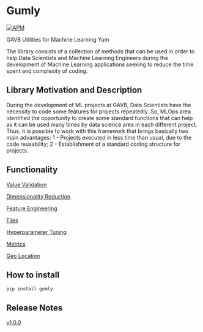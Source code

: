 # **Gumly**

[![APM](https://img.shields.io/apm/l/python?style=plastic)](./LICENSE)


GAVB Utilities for Machine Learning Yum

The library consists of a collection of methods that can be used in order to help Data Scientists and Machine Learning Engineers during the development of Machine Learning applications seeking to reduce the time spent and complexity of coding.


## **Library Motivation and Description**

During the development of ML projects at GAVB, Data Scientists have the necessity to code some features for projects repeatedly. So, MLOps area identified the opportunity to create some standard functions that can help as it can be used many times by data science area in each different project.
Thus, it is possible to work with this framework that brings basically two main advantages: 
1 - Projects executed in less time than usual, due to the code reusability;
2 - Establishment of a standard coding structure for projects.

## **Functionality**

[Value Validation](https://github.com/GAVB-SERVICOS/Gumly/blob/main/exercises/value_validation.ipynb)

[Dimensionality Reduction](https://github.com/GAVB-SERVICOS/Gumly/blob/main/exercises/dimensionality_reduction.ipynb)

[Feature Engineering](https://github.com/GAVB-SERVICOS/Gumly/blob/main/exercises/feature_engineering.ipynb)

[Files](https://github.com/GAVB-SERVICOS/Gumly/blob/main/exercises/files.ipynb)

[Hyperparameter Tuning](https://github.com/GAVB-SERVICOS/Gumly/blob/main/exercises/hyperparameter_tuning.ipynb)

[Metrics](https://github.com/GAVB-SERVICOS/Gumly/blob/main/exercises/metrics.ipynb)

[Geo Location](https://github.com/GAVB-SERVICOS/Gumly/blob/main/exercises/geo_location.ipynb)


## **How to install**

```
pip install gumly
```


## **Release Notes**

[v1.0.0](https://github.com/GAVB-SERVICOS/Gumly/blob/main/CHANGELOG.md)
